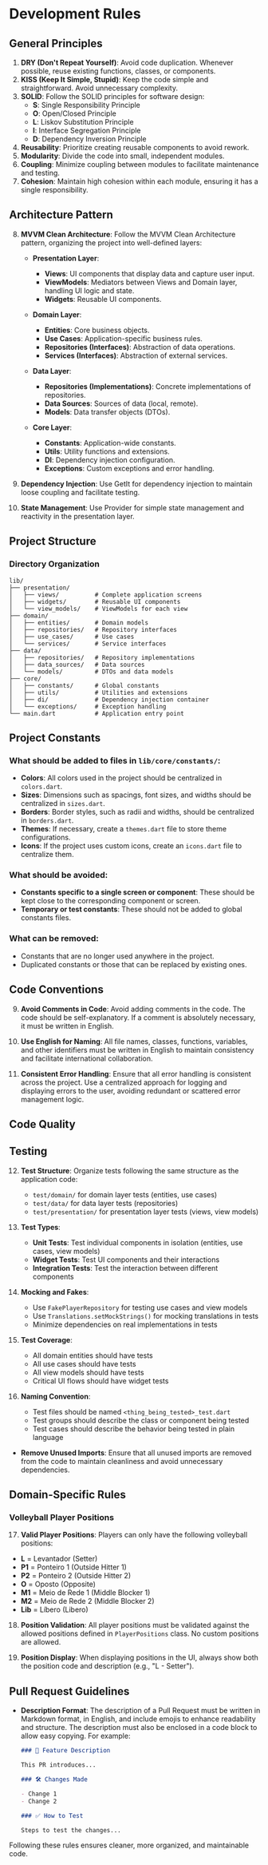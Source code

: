 # Development Rules

## General Principles

1. **DRY (Don't Repeat Yourself)**: Avoid code duplication. Whenever possible, reuse existing functions, classes, or components.
2. **KISS (Keep It Simple, Stupid)**: Keep the code simple and straightforward. Avoid unnecessary complexity.
3. **SOLID**: Follow the SOLID principles for software design:
   - **S**: Single Responsibility Principle
   - **O**: Open/Closed Principle
   - **L**: Liskov Substitution Principle
   - **I**: Interface Segregation Principle
   - **D**: Dependency Inversion Principle
4. **Reusability**: Prioritize creating reusable components to avoid rework.
5. **Modularity**: Divide the code into small, independent modules.
6. **Coupling**: Minimize coupling between modules to facilitate maintenance and testing.
7. **Cohesion**: Maintain high cohesion within each module, ensuring it has a single responsibility.

## Architecture Pattern

8. **MVVM Clean Architecture**: Follow the MVVM Clean Architecture pattern, organizing the project into well-defined layers:

   - **Presentation Layer**:
     - **Views**: UI components that display data and capture user input.
     - **ViewModels**: Mediators between Views and Domain layer, handling UI logic and state.
     - **Widgets**: Reusable UI components.

   - **Domain Layer**:
     - **Entities**: Core business objects.
     - **Use Cases**: Application-specific business rules.
     - **Repositories (Interfaces)**: Abstraction of data operations.
     - **Services (Interfaces)**: Abstraction of external services.

   - **Data Layer**:
     - **Repositories (Implementations)**: Concrete implementations of repositories.
     - **Data Sources**: Sources of data (local, remote).
     - **Models**: Data transfer objects (DTOs).

   - **Core Layer**:
     - **Constants**: Application-wide constants.
     - **Utils**: Utility functions and extensions.
     - **DI**: Dependency injection configuration.
     - **Exceptions**: Custom exceptions and error handling.

9. **Dependency Injection**: Use GetIt for dependency injection to maintain loose coupling and facilitate testing.

10. **State Management**: Use Provider for simple state management and reactivity in the presentation layer.

## Project Structure

### Directory Organization
```
lib/
├── presentation/
│   ├── views/          # Complete application screens
│   ├── widgets/        # Reusable UI components
│   └── view_models/    # ViewModels for each view
├── domain/
│   ├── entities/       # Domain models
│   ├── repositories/   # Repository interfaces
│   ├── use_cases/      # Use cases
│   └── services/       # Service interfaces
├── data/
│   ├── repositories/   # Repository implementations
│   ├── data_sources/   # Data sources
│   └── models/         # DTOs and data models
├── core/
│   ├── constants/      # Global constants
│   ├── utils/          # Utilities and extensions
│   ├── di/             # Dependency injection container
│   └── exceptions/     # Exception handling
└── main.dart           # Application entry point
```

## Project Constants

### What should be added to files in `lib/core/constants/`:
- **Colors**: All colors used in the project should be centralized in `colors.dart`.
- **Sizes**: Dimensions such as spacings, font sizes, and widths should be centralized in `sizes.dart`.
- **Borders**: Border styles, such as radii and widths, should be centralized in `borders.dart`.
- **Themes**: If necessary, create a `themes.dart` file to store theme configurations.
- **Icons**: If the project uses custom icons, create an `icons.dart` file to centralize them.

### What should be avoided:
- **Constants specific to a single screen or component**: These should be kept close to the corresponding component or screen.
- **Temporary or test constants**: These should not be added to global constants files.

### What can be removed:
- Constants that are no longer used anywhere in the project.
- Duplicated constants or those that can be replaced by existing ones.

## Code Conventions

9. **Avoid Comments in Code**: Avoid adding comments in the code. The code should be self-explanatory. If a comment is absolutely necessary, it must be written in English.

10. **Use English for Naming**: All file names, classes, functions, variables, and other identifiers must be written in English to maintain consistency and facilitate international collaboration.

11. **Consistent Error Handling**: Ensure that all error handling is consistent across the project. Use a centralized approach for logging and displaying errors to the user, avoiding redundant or scattered error management logic.

## Code Quality

## Testing

12. **Test Structure**: Organize tests following the same structure as the application code:
    - `test/domain/` for domain layer tests (entities, use cases)
    - `test/data/` for data layer tests (repositories)
    - `test/presentation/` for presentation layer tests (views, view models)

13. **Test Types**:
    - **Unit Tests**: Test individual components in isolation (entities, use cases, view models)
    - **Widget Tests**: Test UI components and their interactions
    - **Integration Tests**: Test the interaction between different components

14. **Mocking and Fakes**:
    - Use `FakePlayerRepository` for testing use cases and view models
    - Use `Translations.setMockStrings()` for mocking translations in tests
    - Minimize dependencies on real implementations in tests

15. **Test Coverage**:
    - All domain entities should have tests
    - All use cases should have tests
    - All view models should have tests
    - Critical UI flows should have widget tests

16. **Naming Convention**:
    - Test files should be named `<thing_being_tested>_test.dart`
    - Test groups should describe the class or component being tested
    - Test cases should describe the behavior being tested in plain language

- **Remove Unused Imports**: Ensure that all unused imports are removed from the code to maintain cleanliness and avoid unnecessary dependencies.

## Domain-Specific Rules

### Volleyball Player Positions

17. **Valid Player Positions**: Players can only have the following volleyball positions:
   - **L** = Levantador (Setter)
   - **P1** = Ponteiro 1 (Outside Hitter 1) 
   - **P2** = Ponteiro 2 (Outside Hitter 2)
   - **O** = Oposto (Opposite)
   - **M1** = Meio de Rede 1 (Middle Blocker 1)
   - **M2** = Meio de Rede 2 (Middle Blocker 2)
   - **Lib** = Líbero (Libero)

18. **Position Validation**: All player positions must be validated against the allowed positions defined in `PlayerPositions` class. No custom positions are allowed.

19. **Position Display**: When displaying positions in the UI, always show both the position code and description (e.g., "L - Setter").

## Pull Request Guidelines

- **Description Format**: The description of a Pull Request must be written in Markdown format, in English, and include emojis to enhance readability and structure. The description must also be enclosed in a code block to allow easy copying. For example:

  ```markdown
  ### 🚀 Feature Description

  This PR introduces...

  ### 🛠️ Changes Made

  - Change 1
  - Change 2

  ### ✅ How to Test

  Steps to test the changes...
  ```

Following these rules ensures cleaner, more organized, and maintainable code.
